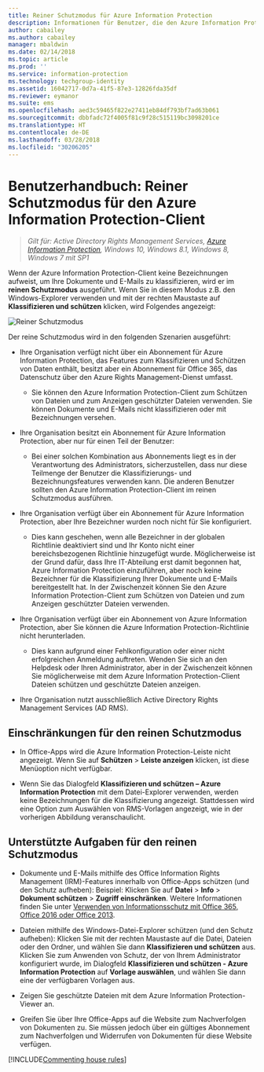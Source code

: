 ```yaml
---
title: Reiner Schutzmodus für Azure Information Protection
description: Informationen für Benutzer, die den Azure Information Protection-Client im reinen Schutzmodus ausführen.
author: cabailey
ms.author: cabailey
manager: mbaldwin
ms.date: 02/14/2018
ms.topic: article
ms.prod: ''
ms.service: information-protection
ms.technology: techgroup-identity
ms.assetid: 16042717-0d7a-41f5-87e3-12826fda35df
ms.reviewer: eymanor
ms.suite: ems
ms.openlocfilehash: aed3c59465f822e27411eb84df793bf7ad63b061
ms.sourcegitcommit: dbbfadc72f4005f81c9f28c515119bc3098201ce
ms.translationtype: HT
ms.contentlocale: de-DE
ms.lasthandoff: 03/28/2018
ms.locfileid: "30206205"
---
```

# <a name="user-guide-protection-only-mode-for-the-azure-information-protection-client"></a>Benutzerhandbuch: Reiner Schutzmodus für den Azure Information Protection-Client

>*Gilt für: Active Directory Rights Management Services, [Azure Information Protection](https://azure.microsoft.com/pricing/details/information-protection), Windows 10, Windows 8.1, Windows 8, Windows 7 mit SP1*


Wenn der Azure Information Protection-Client keine Bezeichnungen aufweist, um Ihre Dokumente und E-Mails zu klassifizieren, wird er im **reinen Schutzmodus** ausgeführt. Wenn Sie in diesem Modus z.B. den Windows-Explorer verwenden und mit der rechten Maustaste auf **Klassifizieren und schützen** klicken, wird Folgendes angezeigt:

![Reiner Schutzmodus](../media/protection-only-mode.png)

Der reine Schutzmodus wird in den folgenden Szenarien ausgeführt:

- Ihre Organisation verfügt nicht über ein Abonnement für Azure Information Protection, das Features zum Klassifizieren und Schützen von Daten enthält, besitzt aber ein Abonnement für Office 365, das Datenschutz über den Azure Rights Management-Dienst umfasst. 
    
    - Sie können den Azure Information Protection-Client zum Schützen von Dateien und zum Anzeigen geschützter Dateien verwenden. Sie können Dokumente und E-Mails nicht klassifizieren oder mit Bezeichnungen versehen.

- Ihre Organisation besitzt ein Abonnement für Azure Information Protection, aber nur für einen Teil der Benutzer:
    
    - Bei einer solchen Kombination aus Abonnements liegt es in der Verantwortung des Administrators, sicherzustellen, dass nur diese Teilmenge der Benutzer die Klassifizierungs- und Bezeichnungsfeatures verwenden kann. Die anderen Benutzer sollten den Azure Information Protection-Client im reinen Schutzmodus ausführen. 

- Ihre Organisation verfügt über ein Abonnement für Azure Information Protection, aber Ihre Bezeichner wurden noch nicht für Sie konfiguriert.
    
    - Dies kann geschehen, wenn alle Bezeichner in der globalen Richtlinie deaktiviert sind und Ihr Konto nicht einer bereichsbezogenen Richtlinie hinzugefügt wurde. Möglicherweise ist der Grund dafür, dass Ihre IT-Abteilung erst damit begonnen hat, Azure Information Protection einzuführen, aber noch keine Bezeichner für die Klassifizierung Ihrer Dokumente und E-Mails bereitgestellt hat. In der Zwischenzeit können Sie den Azure Information Protection-Client zum Schützen von Dateien und zum Anzeigen geschützter Dateien verwenden.

- Ihre Organisation verfügt über ein Abonnement von Azure Information Protection, aber Sie können die Azure Information Protection-Richtlinie nicht herunterladen. 
    
    - Dies kann aufgrund einer Fehlkonfiguration oder einer nicht erfolgreichen Anmeldung auftreten. Wenden Sie sich an den Helpdesk oder Ihren Administrator, aber in der Zwischenzeit können Sie möglicherweise mit dem Azure Information Protection-Client Dateien schützen und geschützte Dateien anzeigen.

- Ihre Organisation nutzt ausschließlich Active Directory Rights Management Services (AD RMS). 


## <a name="limitations-for-protection-only-mode"></a>Einschränkungen für den reinen Schutzmodus

- In Office-Apps wird die Azure Information Protection-Leiste nicht angezeigt. Wenn Sie auf **Schützen** > **Leiste anzeigen** klicken, ist diese Menüoption nicht verfügbar.

- Wenn Sie das Dialogfeld **Klassifizieren und schützen – Azure Information Protection** mit dem Datei-Explorer verwenden, werden keine Bezeichnungen für die Klassifizierung angezeigt. Stattdessen wird eine Option zum Auswählen von RMS-Vorlagen angezeigt, wie in der vorherigen Abbildung veranschaulicht. 

## <a name="supported-tasks-for-protection-only-mode"></a>Unterstützte Aufgaben für den reinen Schutzmodus

- Dokumente und E-Mails mithilfe des Office Information Rights Management (IRM)-Features innerhalb von Office-Apps schützen (und den Schutz aufheben): Beispiel: Klicken Sie auf **Datei** > **Info** > **Dokument schützen** > **Zugriff einschränken**. Weitere Informationen finden Sie unter [Verwenden von Informationsschutz mit Office 365, Office 2016 oder Office 2013](../deploy-use/help-users.md).

- Dateien mithilfe des Windows-Datei-Explorer schützen (und den Schutz aufheben): Klicken Sie mit der rechten Maustaste auf die Datei, Dateien oder den Ordner, und wählen Sie dann **Klassifizieren und schützen** aus. Klicken Sie zum Anwenden von Schutz, der von Ihrem Administrator konfiguriert wurde, im Dialogfeld **Klassifizieren und schützen - Azure Information Protection** auf **Vorlage auswählen**, und wählen Sie dann eine der verfügbaren Vorlagen aus.

- Zeigen Sie geschützte Dateien mit dem Azure Information Protection-Viewer an.

- Greifen Sie über Ihre Office-Apps auf die Website zum Nachverfolgen von Dokumenten zu. Sie müssen jedoch über ein gültiges Abonnement zum Nachverfolgen und Widerrufen von Dokumenten für diese Website verfügen.

[!INCLUDE[Commenting house rules](../includes/houserules.md)]  
